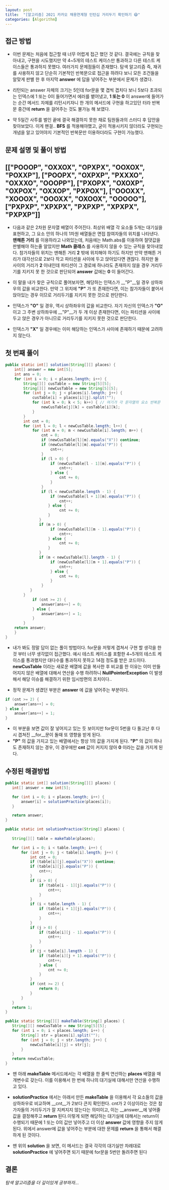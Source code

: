 ```yaml
---
layout: post
title:  "[알고리즘] 2021 카카오 채용연계형 인턴십 거리두기 확인하기 😷"
categories: [Algorithm]
---
```


## 접근 방법
 * 이번 문제는 처음에 접근할 때 너무 어렵게 접근 했던 것 같다. 결국에는 규칙을 찾아내고, 구현을 시도했지만 약 4~5개의 테스트 케이스만 통과하고 다른 테스트 케이스들은 통과하지 못했다. 여러가지 문제점들이 존재했다. 탐색 알고리즘 즉, 재귀를 사용하지 않고 단순히 기본적인 반복문으로 접근을 하려다 보니 모든 조건들을 알맞게 판별 한 후 마지막 __answer__ 에 답을 넣어주는 부분에서 문제가 생겼다.

 * 리턴되는 answer 자체의 크기는 5인데 for문을 몇 겹씩 겹치다 보니 5보다 초과되는 인덱스에 1 또는 0이 들어가면서 에러를 뱉어냈고,
 __1 또는 0__ 이 answer에 들어가는 순간 메서드 자체를 리턴시키자니 한 개의 메서드에 구현을 하고있던 터라 반복문 중간에 __return__ 을 걸어주는 것도 불가능 해 보였다.

 * 약 5일간 사투를 벌인 끝에 결국 해결하지 못한 채로 팀원들과의 스터디 후 답안을 찾아보았다. 이게 왠걸.. __BFS__ 를 적용해야했고, 굳이 적용시키지 않더라도 구현되는 개념을 알고 있어야지 기본적인 반복문만 이용하더라도 구현이 가능했다.

## 문제 설명 및 풀이 방법
[["POOOP", "OXXOX", "OPXPX", "OOXOX", "POXXP"], ["POOPX", "OXPXP", "PXXXO", "OXXXO", "OOOPP"], ["PXOPX", "OXOXP", "OXPOX", "OXXOP", "PXPOX"], ["OOOXX", "XOOOX", "OOOXX", "OXOOX", "OOOOO"], ["PXPXP", "XPXPX", "PXPXP", "XPXPX", "PXPXP"]]
---
 * 다음과 같은 2차원 문자열 배열이 주어진다. 최상위 배열 각 요소들 5개는 대기실을 표현하고, 그 요소 안의 하나의 1차원 배열들은 면접 참여자들의 위치를 나타낸다. __맨해튼 거리__ 를 이용하라고 나와있는데, 처음에는 Math.abs를 이용하여 절댓값을 판별해야 하는줄 알았지만 __Math 클래스__ 를 사용하지 않을 수 있는 규칙을 찾아내었다. 참가자들의 위치는 맨해튼 거리 __2__ 밖에 위치해야 하기도 하지만 만약 맨해튼 거리가 대각선으로 2보다 작고 파티션을 사이에 두고 앉아있다면 괜찮다. 하지만 둘 사이의 거리가 __2__ 이내인데 파티션이 그 경로에 하나라도 존재하지 않을 경우 거리두기를 지키지 못 한 것으로 판단되어 __answer__ 값에는 __0__ 이 들어간다.

  * 이 말을 내가 찾은 규칙으로 풀어보자면, 해당하는 인덱스가 __"P"__일 경우  상하좌우의 값을 비교한다.
  만약 그 위치에 __"P"__ 가 또 존재한다면, 이는 참가자들이 붙어서 앉아있는 경우 이므로 거리두기를 지키지 못한 것으로 판단한다.

  * 인덱스가 __"O"__ 일 경우, 역시 상하좌우의 값을 비교한다. 자기 자신의 인덱스가 __"O"__ 이고 그 주변 상하좌우에 __"P"__가  두 개 이상 존재한다면, 이는 파티션을 사이에 두고 앉은 경우가 아니므로 거리두기를 지키지 못한 것으로 판단한다.

  * 인덱스가 __"X"__ 일 경우에는 이미 해당하는 인덱스가 사이에 존재하기 때문에 고려하지 않는다.

## 첫 번째 풀이
```java
public static int[] solution(String[][] places) {
    int[] answer = new int[5];
    int ans = 0;
    for (int i = 0; i < places.length; i++) {
        String[][] cusTable = new String[5][5];
        String[][] newCusTable = new String[5][5];
        for (int j = 0; j < places[i].length; j++) {
            cusTable[i] = places[i][j].split("");
            for (int k = 0; k < 5; k++) { // 여기가 각 문자열의 요소 반복문
                newCusTable[j][k] = cusTable[i][k];
            }
        }
        int cnt = 0;
        for (int l = 0; l < newCusTable.length; l++) {
            for (int m = 0; m < newCusTable[i].length; m++) {
                cnt = 0;
                if (newCusTable[l][m].equals("X")) continue;
                if (newCusTable[l][m].equals("P")) {
                    cnt++;
                }
                if (l > 0) {
                    if (newCusTable[l - 1][m].equals("P")) {
                        cnt++;
                    } else {
                        cnt += 0;
                    }
                }
                if (l < newCusTable.length - 1) {
                    if (newCusTable[l + 1][m].equals("P")) {
                        cnt++;
                   } else {
                        cnt += 0;
                   }
               }
               if (m > 0) {
                    if (newCusTable[l][m - 1].equals("P")) {
                        cnt++;
                   } else {
                        cnt += 0;
                   }
               }
               if (m < newCusTable[l].length - 1) {
                    if (newCusTable[l][m + 1].equals("P")) {
                        cnt++;
                    } else {
                        cnt += 0;
                    }
                }
           }
        }
            if (cnt >= 2) {
                answer[ans++] = 0;
            } else {
                answer[ans++] = 1;
            }
        }
    return answer;
    }
}
```
 * 내가 봐도 정말 답이 없는 풀이 방법이다. for문을 저렇게 겹쳐서 구현 할 생각을 한 것 부터 너무 생각없이 접근했다.
 예시 테스트 케이스를 포함한 4~5개의 테스트 케이스를 통과했지만 대다수를 통과하지 못하고 14점 정도를 받은 코드이다.
 __newCusTable__ 이라는 새로운 배열에 값을 복사한 후 비교를 한 이유는 이미 만들어지지 않은 배열에 대해서 연산을 수행 하려하니
 __NullPointerException__ 이 발생해서 해당 이슈를 해결하기 위한 임시방편의 조치이다..
 
 * 정작 문제가 생겼던 부분은 __answer__ 에 값을 넣어주는 부분이다.
```java
if (cnt >= 2) {
    answer[ans++] = 0;
} else {
    answer[ans++] = 1;
}
```
 * 이 부분을 보면 값이 잘 넣어지고 있는 듯 보이지만 for문이 5번을 다 돌고난 후 다시 겹쳐진 __for__문이 돌때 또 영향을 받게 된다.
 * __"P"__ 의 값을 가지고 있는 배열에서는 항상 1의 값을 가지게 된다. __"P"__ 의 값이 하나도 존재하지 않는 경우, 이 경우에만 __cnt__ 값이 커지지 않아 __0__ 이라는 값을 가지게 된다.

 ## 수정된 해결방법
 ```java
public static int[] solution(String[][] places) {
    int[] answer = new int[5];

    for (int i = 0; i < places.length; i++) {
        answer[i] = solutionPractice(places[i]);
    }

    return answer;
}

public static int solutionPractice(String[] places) {
    
    String[][] table = makeTable(places);

    for (int i = 0; i < table.length; i++) {
        for (int j = 0; j < table[i].length; j++) {
            int cnt = 0;
            if (table[i][j].equals("X")) continue;
            if (table[i][j].equals("P")) {
                cnt++;
            }
            if (i > 0) {
                if (table[i - 1][j].equals("P")) {
                    cnt++;
                }
            }
            if (i < table.length - 1) {
                if (table[i + 1][j].equals("P")) {
                    cnt++;
                }
            }
            if (j > 0) {
                if (table[i][j - 1].equals("P")) {
                    cnt++;
                }
            }
            if (j < table[i].length - 1) {
                if (table[i][j + 1].equals("P")) {
                    cnt++;
                } else {
                    cnt += 0;
                }
            }
            if (cnt >= 2) {
                return 0;
            }
        }
    }
    return 1;
}

public static String[][] makeTable(String[] places) {
    String[][] newCusTable = new String[5][5];
    for (int i = 0; i < places.length; i++) {
        String[] str = places[i].split("");
        for (int j = 0; j < str.length; j++) {
            newCusTable[i][j] = str[j];
        }
    }
    return newCusTable;
}
 ```
 * 맨 아래 __makeTable__ 메서드에서는 각 배열을 한 줄씩 연산하는 __places__ 배열을 매개변수로 갖는다.
 이를 이용해서 한 번에 하나의 대기실에 대해서만 연산을 수행하고 있다.

 * __solutionPractice__ 에서는 아래서 만든 __makeTable__ 을 이용해서 각 요소들의 값을 상하좌우로 비교하며 __cnt__가  2보다 큰지 확인한다.
 cnt가 2 이상이라는 것은 참가자들의 거리두기가 잘 지켜지지 않는다는 의미이고, 이는 __answer__에 넣어줄 값을 결정해주고 __return__ 된다.이렇게 되면 해당하는 대기실에 대해서는 return이 수행되기 때문에 1 또는 0의 값만 넣어주고 더 이상 __answer__ 값에 영향을 주지 않게 된다. 위에서 answer에 값을 넣어주는 부분에 대한 문제를 __return__ 을 통해서 해결하게 된 것이다.

 * 맨 위의 __solution__ 을 보면, 이 메서드는 결국 각각의 대기실만 차례대로 __solutionPractice__ 에 넣어주면 되기 때문에 for문을 5번만 돌려주면 된다

 ## 결론
  _탐색 알고리즘을 더 깊이있게 공부하자..._